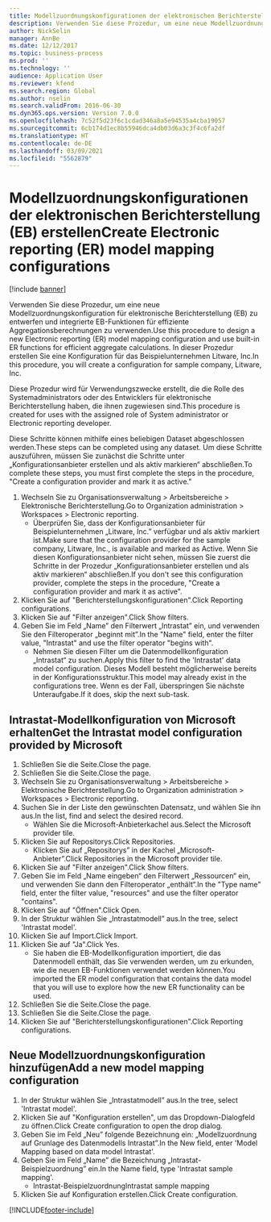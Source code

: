 ```yaml
---
title: Modellzuordnungskonfigurationen der elektronischen Berichterstellung (EB) erstellen
description: Verwenden Sie diese Prozedur, um eine neue Modellzuordnungskonfiguration für elektronische Berichterstellung (EB) zu entwerfen und integrierte EB-Funktionen für effiziente Aggregationsberechnungen zu verwenden.
author: NickSelin
manager: AnnBe
ms.date: 12/12/2017
ms.topic: business-process
ms.prod: ''
ms.technology: ''
audience: Application User
ms.reviewer: kfend
ms.search.region: Global
ms.author: nselin
ms.search.validFrom: 2016-06-30
ms.dyn365.ops.version: Version 7.0.0
ms.openlocfilehash: 7c52f5d23f6c1cdad346a8a5e94535a4cba19057
ms.sourcegitcommit: 6cb174d1ec8b55946dca4db03d6a3c3f4c6fa2df
ms.translationtype: HT
ms.contentlocale: de-DE
ms.lasthandoff: 03/09/2021
ms.locfileid: "5562879"
---
```

# <a name="create-electronic-reporting-er-model-mapping-configurations"></a><span data-ttu-id="2e4d4-103">Modellzuordnungskonfigurationen der elektronischen Berichterstellung (EB) erstellen</span><span class="sxs-lookup"><span data-stu-id="2e4d4-103">Create Electronic reporting (ER) model mapping configurations</span></span>

[!include [banner](../../includes/banner.md)]

<span data-ttu-id="2e4d4-104">Verwenden Sie diese Prozedur, um eine neue Modellzuordnungskonfiguration für elektronische Berichterstellung (EB) zu entwerfen und integrierte EB-Funktionen für effiziente Aggregationsberechnungen zu verwenden.</span><span class="sxs-lookup"><span data-stu-id="2e4d4-104">Use this procedure to design a new Electronic reporting (ER) model mapping configuration and use built-in ER functions for efficient aggregate calculations.</span></span> <span data-ttu-id="2e4d4-105">In dieser Prozedur erstellen Sie eine Konfiguration für das Beispielunternehmen Litware, Inc.</span><span class="sxs-lookup"><span data-stu-id="2e4d4-105">In this procedure, you will create a configuration for sample company, Litware, Inc.</span></span> 

<span data-ttu-id="2e4d4-106">Diese Prozedur wird für Verwendungszwecke erstellt, die die Rolle des Systemadministrators oder des Entwicklers für elektronische Berichterstellung haben, die ihnen zugewiesen sind.</span><span class="sxs-lookup"><span data-stu-id="2e4d4-106">This procedure is created for uses with the assigned role of System administrator or Electronic reporting developer.</span></span>

<span data-ttu-id="2e4d4-107">Diese Schritte können mithilfe eines beliebigen Dataset abgeschlossen werden.</span><span class="sxs-lookup"><span data-stu-id="2e4d4-107">These steps can be completed using any dataset.</span></span> <span data-ttu-id="2e4d4-108">Um diese Schritte auszuführen, müssen Sie zunächst die Schritte unter „Konfigurationsanbieter erstellen und als aktiv markieren“ abschließen.</span><span class="sxs-lookup"><span data-stu-id="2e4d4-108">To complete these steps, you must first complete the steps in the procedure, "Create a configuration provider and mark it as active."</span></span>

1. <span data-ttu-id="2e4d4-109">Wechseln Sie zu Organisationsverwaltung > Arbeitsbereiche > Elektronische Berichterstellung.</span><span class="sxs-lookup"><span data-stu-id="2e4d4-109">Go to Organization administration > Workspaces > Electronic reporting.</span></span>
    * <span data-ttu-id="2e4d4-110">Überprüfen Sie, dass der Konfigurationsanbieter für Beispielunternehmen „Litware, Inc.” verfügbar und als aktiv markiert ist.</span><span class="sxs-lookup"><span data-stu-id="2e4d4-110">Make sure that the configuration provider for the sample company, Litware, Inc., is available and marked as Active.</span></span> <span data-ttu-id="2e4d4-111">Wenn Sie diesen Konfigurationsanbieter nicht sehen, müssen Sie zuerst die Schritte in der Prozedur „Konfigurationsanbieter erstellen und als aktiv markieren“ abschließen.</span><span class="sxs-lookup"><span data-stu-id="2e4d4-111">If you don't see this configuration provider, complete the steps in the procedure, "Create a configuration provider and mark it as active".</span></span>  
2. <span data-ttu-id="2e4d4-112">Klicken Sie auf "Berichterstellungskonfigurationen".</span><span class="sxs-lookup"><span data-stu-id="2e4d4-112">Click Reporting configurations.</span></span>
3. <span data-ttu-id="2e4d4-113">Klicken Sie auf "Filter anzeigen".</span><span class="sxs-lookup"><span data-stu-id="2e4d4-113">Click Show filters.</span></span>
4. <span data-ttu-id="2e4d4-114">Geben Sie im Feld „Name” den Filterwert „Intrastat” ein, und verwenden Sie den Filteroperator „beginnt mit”.</span><span class="sxs-lookup"><span data-stu-id="2e4d4-114">In the "Name" field, enter the filter value, "Intrastat" and use the filter operator "begins with".</span></span>
    * <span data-ttu-id="2e4d4-115">Nehmen Sie diesen Filter um die Datenmodellkonfiguration „Intrastat“ zu suchen.</span><span class="sxs-lookup"><span data-stu-id="2e4d4-115">Apply this filter to find the 'Intrastat' data model configuration.</span></span> <span data-ttu-id="2e4d4-116">Dieses Modell besteht möglicherweise bereits in der Konfigurationsstruktur.</span><span class="sxs-lookup"><span data-stu-id="2e4d4-116">This model may already exist in the configurations tree.</span></span> <span data-ttu-id="2e4d4-117">Wenn es der Fall, überspringen Sie nächste Unteraufgabe.</span><span class="sxs-lookup"><span data-stu-id="2e4d4-117">If it does, skip the next sub-task.</span></span>   

## <a name="get-the-intrastat-model-configuration-provided-by-microsoft"></a><span data-ttu-id="2e4d4-118">Intrastat-Modellkonfiguration von Microsoft erhalten</span><span class="sxs-lookup"><span data-stu-id="2e4d4-118">Get the Intrastat model configuration provided by Microsoft</span></span>
1. <span data-ttu-id="2e4d4-119">Schließen Sie die Seite.</span><span class="sxs-lookup"><span data-stu-id="2e4d4-119">Close the page.</span></span>
2. <span data-ttu-id="2e4d4-120">Schließen Sie die Seite.</span><span class="sxs-lookup"><span data-stu-id="2e4d4-120">Close the page.</span></span>
3. <span data-ttu-id="2e4d4-121">Wechseln Sie zu Organisationsverwaltung > Arbeitsbereiche > Elektronische Berichterstellung.</span><span class="sxs-lookup"><span data-stu-id="2e4d4-121">Go to Organization administration > Workspaces > Electronic reporting.</span></span>
4. <span data-ttu-id="2e4d4-122">Suchen Sie in der Liste den gewünschten Datensatz, und wählen Sie ihn aus.</span><span class="sxs-lookup"><span data-stu-id="2e4d4-122">In the list, find and select the desired record.</span></span>
    * <span data-ttu-id="2e4d4-123">Wählen Sie die Microsoft-Anbieterkachel aus.</span><span class="sxs-lookup"><span data-stu-id="2e4d4-123">Select the Microsoft provider tile.</span></span>  
5. <span data-ttu-id="2e4d4-124">Klicken Sie auf Repositorys.</span><span class="sxs-lookup"><span data-stu-id="2e4d4-124">Click Repositories.</span></span>
    * <span data-ttu-id="2e4d4-125">Klicken Sie auf „Repositorys” in der Kachel „Microsoft-Anbieter”.</span><span class="sxs-lookup"><span data-stu-id="2e4d4-125">Click Repositories in the Microsoft provider tile.</span></span>  
6. <span data-ttu-id="2e4d4-126">Klicken Sie auf "Filter anzeigen".</span><span class="sxs-lookup"><span data-stu-id="2e4d4-126">Click Show filters.</span></span>
7. <span data-ttu-id="2e4d4-127">Geben Sie im Feld „Name eingeben“ den Filterwert „Ressourcen“ ein, und verwenden Sie dann den Filteroperator „enthält“.</span><span class="sxs-lookup"><span data-stu-id="2e4d4-127">In the "Type name" field, enter the filter value, "resources" and use the filter operator "contains".</span></span> 
8. <span data-ttu-id="2e4d4-128">Klicken Sie auf "Öffnen".</span><span class="sxs-lookup"><span data-stu-id="2e4d4-128">Click Open.</span></span>
9. <span data-ttu-id="2e4d4-129">In der Struktur wählen Sie „Intrastatmodell” aus.</span><span class="sxs-lookup"><span data-stu-id="2e4d4-129">In the tree, select 'Intrastat model'.</span></span>
10. <span data-ttu-id="2e4d4-130">Klicken Sie auf Import.</span><span class="sxs-lookup"><span data-stu-id="2e4d4-130">Click Import.</span></span>
11. <span data-ttu-id="2e4d4-131">Klicken Sie auf "Ja".</span><span class="sxs-lookup"><span data-stu-id="2e4d4-131">Click Yes.</span></span>
    * <span data-ttu-id="2e4d4-132">Sie haben die EB-Modellkonfiguration importiert, die das Datenmodell enthält, das Sie verwenden werden, um zu erkunden, wie die neuen EB-Funktionen verwendet werden können.</span><span class="sxs-lookup"><span data-stu-id="2e4d4-132">You imported the ER model configuration that contains the data model that you will use to explore how the new ER functionality can be used.</span></span>  
12. <span data-ttu-id="2e4d4-133">Schließen Sie die Seite.</span><span class="sxs-lookup"><span data-stu-id="2e4d4-133">Close the page.</span></span>
13. <span data-ttu-id="2e4d4-134">Schließen Sie die Seite.</span><span class="sxs-lookup"><span data-stu-id="2e4d4-134">Close the page.</span></span>
14. <span data-ttu-id="2e4d4-135">Klicken Sie auf "Berichterstellungskonfigurationen".</span><span class="sxs-lookup"><span data-stu-id="2e4d4-135">Click Reporting configurations.</span></span>

## <a name="add-a-new-model-mapping-configuration"></a><span data-ttu-id="2e4d4-136">Neue Modellzuordnungskonfiguration hinzufügen</span><span class="sxs-lookup"><span data-stu-id="2e4d4-136">Add a new model mapping configuration</span></span>
1. <span data-ttu-id="2e4d4-137">In der Struktur wählen Sie „Intrastatmodell” aus.</span><span class="sxs-lookup"><span data-stu-id="2e4d4-137">In the tree, select 'Intrastat model'.</span></span>
2. <span data-ttu-id="2e4d4-138">Klicken Sie auf "Konfiguration erstellen", um das Dropdown-Dialogfeld zu öffnen.</span><span class="sxs-lookup"><span data-stu-id="2e4d4-138">Click Create configuration to open the drop dialog.</span></span>
3. <span data-ttu-id="2e4d4-139">Geben Sie im Feld „Neu” folgende Bezeichnung ein: „Modellzuordnung auf Grunlage des Datenmodells Intrastat”.</span><span class="sxs-lookup"><span data-stu-id="2e4d4-139">In the New field, enter 'Model Mapping based on data model Intrastat'.</span></span>
4. <span data-ttu-id="2e4d4-140">Geben Sie im Feld „Name” die Bezeichnung „Intrastat-Beispielzuordnung” ein.</span><span class="sxs-lookup"><span data-stu-id="2e4d4-140">In the Name field, type 'Intrastat sample mapping'.</span></span>
    * <span data-ttu-id="2e4d4-141">Intrastat-Beispielzuordnung</span><span class="sxs-lookup"><span data-stu-id="2e4d4-141">Intrastat sample mapping</span></span>  
5. <span data-ttu-id="2e4d4-142">Klicken Sie auf Konfiguration erstellen.</span><span class="sxs-lookup"><span data-stu-id="2e4d4-142">Click Create configuration.</span></span>



[!INCLUDE[footer-include](../../../../includes/footer-banner.md)]